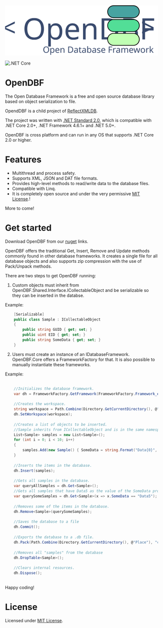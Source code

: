 <p align="center">
  <img src="Art/Logo.svg">
</p>

![.NET Core](https://github.com/Fe-Bell/OpenDBF/workflows/.NET%20Core/badge.svg)

# OpenDBF
The Open Database Framework is a free and open source database library based on object serialization to file.

OpendDBF is a child project of [ReflectXMLDB](https://github.com/Fe-Bell/ReflectXMLDB/).

The project was written with [.NET Standard 2.0](https://docs.microsoft.com/en-us/dotnet/standard/net-standard), 
which is compatible with .NET Core 2.0+, .NET Framework 4.6.1+ and .NET 5.0+.

OpenDBF is cross platform and can run in any OS that supports .NET Core 2.0 or higher.

# Features
- Multithread and process safety.
- Supports XML, JSON and DAT file formats.
- Provides high-level methods to read/write data to the database files.
- Compatible with Linq.
- It is completely open source and under the very permissive [MIT License](https://github.com/Fe-Bell/OpenDBF/blob/master/LICENSE).!

More to come!

# Get started
Download OpenDBF from our [nuget](https://www.nuget.org/packages/OpenDBF.Core/) links.

OpenDBF offers the traditional Get, Insert, Remove and Update methods commonly found in other database frameworks. 
It creates a single file for all database objects and also supports zip compression with the use of Pack/Unpack methods.

There are two steps to get OpenDBF running:
1. Custom objects must inherit from OpenDBF.Shared.Interface.ICollectableObject and be serializable so they can be inserted in the databse.

Example:
```csharp
	[Serializable]
	public class Sample : ICollectableObject
	{
		public string GUID { get; set; }
		public uint EID { get; set; }
		public string SomeData { get; set; }
	}	
```

2. Users must create an instance of an IDatabaseFramework. OpenDBF.Core offers a FrameworkFactory for that. It is also possible to manually instantiate these frameworks.

Example:
```csharp

	//Initializes the database framework.
	var dh = FrameworkFactory.GetFramework(FrameworkFactory.Framework_e.JSON);

	//Creates the workspace.
	string workspace = Path.Combine(Directory.GetCurrentDirectory(), @"DBSample");
	dh.SetWorkspace(workspace);

	//Creates a list of objects to be inserted.
	//Sample inherits from ICollectableObject and is in the same namespace of SampleDatabase
	List<Sample> samples = new List<Sample>();
	for (int i = 0; i < 10; i++)
	{
		samples.Add(new Sample() { SomeData = string.Format("Data{0}", i) });
	}

	//Inserts the items in the database.
	dh.Insert(samples);

	//Gets all samples in the database.
	var queryAllSamples = dh.Get<Sample>();
	//Gets all samples that have Data5 as the value of the SomeData property.
	var querySomeSamples = dh.Get<Sample>(x => x.SomeData == "Data5");

	//Removes some of the items in the database.
	dh.Remove<Sample>(querySomeSamples);

	//Saves the database to a file
	dh.Commit();

	//Exports the database to a .db file.
	dh.Pack(Path.Combine(Directory.GetCurrentDirectory(), @"Place"), "copyOfSampleDatabase1");

	//Removes all "samples" from the database
	dh.DropTable<Sample>();

	//Clears internal resources.
	dh.Dispose();
	
```

Happy coding!

# License
Licensed under [MIT License](https://github.com/Fe-Bell/OpenDBF/blob/master/LICENSE).
